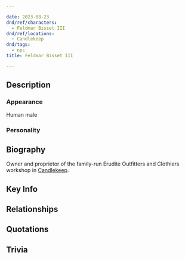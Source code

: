 ```yaml
---

date: 2023-08-23
dnd/ref/characters:
  - Feldmar Bisset III
dnd/ref/locations:
  - Candlekeep
dnd/tags:
  - npc
title: Feldmar Bisset III

---
```


## Description

### Appearance

Human male

### Personality

## Biography

Owner and proprietor of the family-run Erudite Outfitters and Clothiers workshop in [Candlekeep](/dnd/locations/candlekeep).

## Key Info

## Relationships

## Quotations

## Trivia

